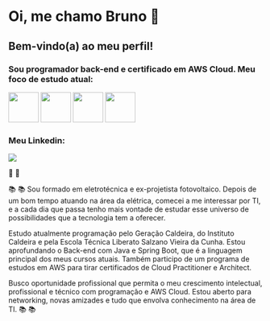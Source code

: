 
# Oi, me chamo Bruno :wave:

## Bem-vindo(a) ao meu perfil!

### Sou programador back-end e certificado em AWS Cloud. Meu foco de estudo atual:

<img src="https://cdn.jsdelivr.net/gh/devicons/devicon/icons/java/java-original-wordmark.svg" width="60" height="60"/>   <img src="https://cdn.jsdelivr.net/gh/devicons/devicon/icons/spring/spring-original-wordmark.svg" width="60" height="60"/>   <img src="https://cdn.jsdelivr.net/gh/devicons/devicon/icons/amazonwebservices/amazonwebservices-plain-wordmark.svg" width="60" height="60"/>   <img src="https://cdn.jsdelivr.net/gh/devicons/devicon/icons/git/git-plain-wordmark.svg" width="60" height="60"/>

### Meu Linkedin:

<a href="https://www.linkedin.com/in/bruno-santos-silveira/" target="_blank"><img src="https://img.shields.io/badge/-LinkedIn-%230077B5?style=for-the-badge&logo=linkedin&logoColor=white" target="_blank"></a>

:rocket: :rocket:

:books: :books: Sou formado em eletrotécnica e ex-projetista fotovoltaico. Depois de um bom tempo atuando na área da elétrica, comecei a me interessar por TI, e a cada dia que passa tenho mais vontade de estudar esse universo de possibilidades que a tecnologia tem a oferecer.

Estudo atualmente programação pelo Geração Caldeira, do Instituto Caldeira e pela Escola Técnica Liberato Salzano Vieira da Cunha. Estou aprofundando o Back-end com Java e Spring Boot, que é a linguagem principal dos meus cursos atuais. Também participo de um programa de estudos em AWS para tirar certificados de Cloud Practitioner e Architect.

Busco oportunidade profissional que permita o meu crescimento intelectual, profissional e técnico com programação e AWS Cloud. Estou aberto para networking, novas amizades e tudo que envolva conhecimento na área de TI. :books: :books:
